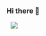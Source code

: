 ### Hi there 👋

<!--
**minseojo/minseojo** is a ✨ _special_ ✨ repository because its `README.md` (this file) appears on your GitHub profile.

Here are some ideas to get you started:

- 🔭 I’m currently working on ...
- 🌱 I’m currently learning ...
- 👯 I’m looking to collaborate on ...
- 🤔 I’m looking for help with ...
- 💬 Ask me about ...
- 📫 How to reach me: ...
- 😄 Pronouns: ...
- ⚡ Fun fact: ...
-->

<a href="https://velog.io/@minseojo">
    <img 
        src="http://img.shields.io/badge/-velog-21232222?style=flat&logo=ASD&link=https://velog.io/@minseojo"
        style="height : auto; margin-left : 10px; margin-right : 10px;"/>
</a>
